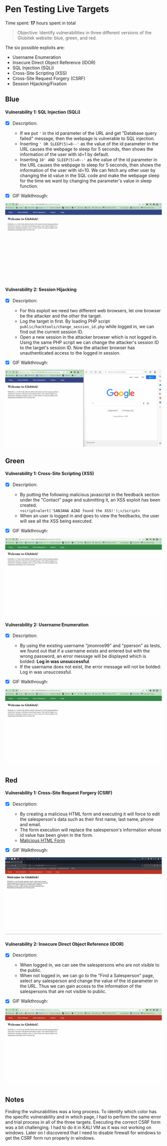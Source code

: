 # Pen Testing Live Targets

Time spent: **17** hours spent in total

> Objective: Identify vulnerabilities in three different versions of the Globitek website: blue, green, and red.

The six possible exploits are:

* Username Enumeration
* Insecure Direct Object Reference (IDOR)
* SQL Injection (SQLi)
* Cross-Site Scripting (XSS)
* Cross-Site Request Forgery (CSRF)
* Session Hijacking/Fixation



## Blue

#### Vulnerability 1: SQL Injection (SQLi)

- [x] Description:
  - If we put `'` in the id parameter of the URL and get "Database query failed" message, then the webpage is vulnerable to SQL injection.
  - Inserting `' OR SLEEP(5)=0--'` as the value of the id parameter in the URL causes the webpage to sleep for 5 seconds, then shows the information of the user with id=1 by default.
  - Inserting `10' AND SLEEP(5)=0--'` as the value of the id parameter in the URL causes the webpage to sleep for 5 seconds, then shows the information of the user with id=10. We can fetch any other user by changing the id value in the SQL code and make the webpage sleep for the time we want by changing the parameter's value in sleep function.

- [x] GIF Walkthrough:
<img src="blue_SQLI_vulnerability.gif">


#### Vulnerability 2: Session Hijacking

- [x] Description:
  - For this exploit we need two different web browsers, let one browser be the attacker and the other the target.
  - Log the target in first. By loading PHP script `public/hacktools/change_session_id.php` while logged in, we can find out the current session ID.
  - Open a new session in the attacker browser which is not logged in. Using the same PHP script we can change the attacker's session ID to the target's session ID. Now the attacker browser has unauthenticated access to the logged in session.

- [x] GIF Walkthrough:
<img src="blue_SessionHijacking_vulnerability.gif">


## Green

#### Vulnerability 1: Cross-Site Scripting (XSS)

- [x] Description:
  - By putting the following malicious javascript in the feedback section under the "Contact" page and submitting it, an XSS exploit has been created.  
  `<script>alert('SANJANA AZAD found the XSS!');</script>`
  - When an user is logged in and goes to view the feedbacks, the user will see all the XSS being executed.

- [x] GIF Walkthrough:
<img src="green_XSS_vulnerability.gif">


#### Vulnerability 2: Username Enumeration

- [x] Description:
  - By using the existing username "jmonroe99" and "pperson" as tests, we found out that if a username exists and entered but with the wrong password, an error message will be displayed which is bolded: **Log in was unsuccessful**.
  - If the username does not exist, the error message will not be bolded: Log in was unsuccessful.

- [x] GIF Walkthrough:
<img src="green_UsernameEnumeration_vulnerability.gif">


## Red

#### Vulnerability 1: Cross-Site Request Forgery (CSRF)

- [x] Description:
  - By creating a malicious HTML form and executing it will force to edit the salesperson's data such as their first name, last name, phone and email.
  - The form execution will replace the salesperson's information whose id value has been given in the form.
  - [Malicious HTML Form](https://github.com/sanjanabintaazad/codepath_homework/blob/pen_testing_live_targets/red_CSRF.html)

- [x] GIF Walkthrough:
<img src="red_CSRF_vulnerability.gif">


#### Vulnerability 2: Insecure Direct Object Reference (IDOR)

- [x] Description:
  - When logged in, we can see the salespersons who are not visible to the public.
  - When not logged in, we can go to the "Find a Salesperson" page, select any salesperson and change the value of the id parameter in the URL. Thus we can gain access to the information of the salespersons that are not visible to public.

- [x] GIF Walkthrough:
<img src="red_IDOR_vulnerability.gif">


## Notes

Finding the vulnurabilities was a long process. To identify which color has the specific vulnerability and in which page, I had to perform the same error and trial process in all of the three targets. Executing the correct CSRF form was a bit challenging. I had to do it in KALI VM as it was not working on windows. Later on I discovered that I need to disable firewall for windows to get the CSRF form run properly in windows.
